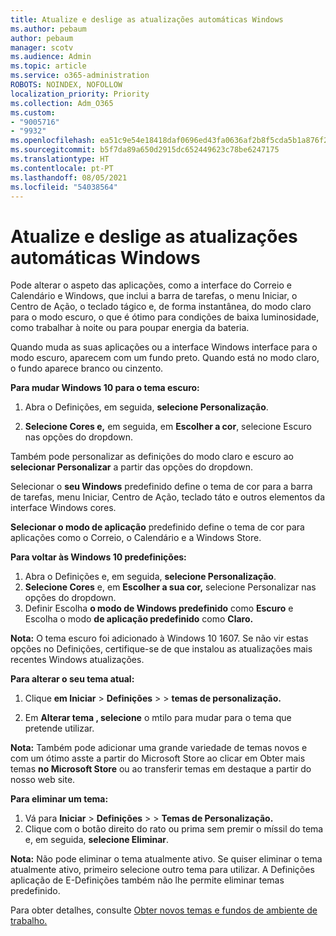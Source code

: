 ```yaml
---
title: Atualize e deslige as atualizações automáticas Windows
ms.author: pebaum
author: pebaum
manager: scotv
ms.audience: Admin
ms.topic: article
ms.service: o365-administration
ROBOTS: NOINDEX, NOFOLLOW
localization_priority: Priority
ms.collection: Adm_O365
ms.custom:
- "9005716"
- "9932"
ms.openlocfilehash: ea51c9e54e18418daf0696ed43fa0636af2b8f5cda5b1a876f2b6cc13eaad6fb
ms.sourcegitcommit: b5f7da89a650d2915dc652449623c78be6247175
ms.translationtype: HT
ms.contentlocale: pt-PT
ms.lasthandoff: 08/05/2021
ms.locfileid: "54038564"
---
```

# <a name="turn-on-and-off-automatic-updates-in-windows"></a>Atualize e deslige as atualizações automáticas Windows

Pode alterar o aspeto das aplicações, como a interface do Correio e Calendário e Windows, que inclui a barra de tarefas, o menu Iniciar, o Centro de Ação, o teclado tágico e, de forma instantânea, do modo claro para o modo escuro, o que é ótimo para condições de baixa luminosidade, como trabalhar à noite ou para poupar energia da bateria.  

Quando muda as suas aplicações ou a interface Windows interface para o modo escuro, aparecem com um fundo preto. Quando está no modo claro, o fundo aparece branco ou cinzento.
 
**Para mudar Windows 10 para o tema escuro:**

1. Abra o Definições, em seguida, **selecione Personalização**.
  
1. **Selecione Cores e,** em seguida, em **Escolher a cor**, selecione Escuro nas opções do dropdown. 

Também pode personalizar as definições do modo claro e escuro ao **selecionar Personalizar** a partir das opções do dropdown.

Selecionar o **seu Windows** predefinido define o tema de cor para a barra de tarefas, menu Iniciar, Centro de Ação, teclado táto e outros elementos da interface Windows cores.  

**Selecionar o modo de aplicação** predefinido define o tema de cor para aplicações como o Correio, o Calendário e a Windows Store.
 
**Para voltar às Windows 10 predefinições:**

1. Abra o Definições e, em seguida, **selecione Personalização**.  
1. **Selecione Cores** e, em **Escolher a sua cor,** selecione Personalizar nas opções do dropdown.   
1. Definir Escolha **o modo de Windows predefinido** como **Escuro** e Escolha o modo **de aplicação predefinido** como **Claro.**

**Nota:** O tema escuro foi adicionado à Windows 10 1607. Se não vir estas opções no Definições, certifique-se de que instalou as atualizações mais recentes Windows atualizações.

**Para alterar o seu tema atual:**

1. Clique **em Iniciar**  >  **Definições**  >    >  **temas de personalização.**  

1. Em **Alterar tema , selecione** o mtilo para mudar para o tema que pretende utilizar. 

**Nota:** Também pode adicionar uma grande variedade de temas novos e com um ótimo asste a partir do Microsoft Store ao clicar em Obter mais temas **no Microsoft Store** ou ao transferir temas em destaque a partir do nosso web site.

**Para eliminar um tema:**

1. Vá para **Iniciar**  >  **Definições**  >    >  **Temas de Personalização.** 
1. Clique com o botão direito do rato ou prima sem premir o míssil do tema e, em seguida, **selecione Eliminar**. 

**Nota:** Não pode eliminar o tema atualmente ativo. Se quiser eliminar o tema atualmente ativo, primeiro selecione outro tema para utilizar. A Definições aplicação de E-Definições também não lhe permite eliminar temas predefinido.

Para obter detalhes, consulte [Obter novos temas e fundos de ambiente de trabalho.](https://support.microsoft.com/windows/get-new-themes-and-desktop-backgrounds-09e3e0a6-02e3-5ecd-22a1-5d048e3cb0d3)

